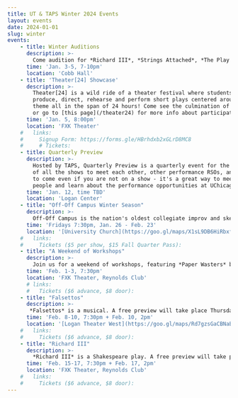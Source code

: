 ```yaml
---
title: UT & TAPS Winter 2024 Events
layout: events
date: 2024-01-01
slug: winter
events:
    - title: Winter Auditions
      description: >-
        Come audition for *Richard III*, *Strings Attached*, *The Play That Goes Wrong*, and A Weekend of Workshops: *Paper Wasters* and *The Song of Circles*! Those interested in auditioning should visit [this page](/get-involved/actors) for more details.
      time: 'Jan. 3-5, 7-10pm'
      location: 'Cobb Hall'
    - title: 'Theater[24] Showcase'
      description: >-
        Theater[24] is a wild ride of a theater festival where students write,
        produce, direct, rehearse and perform short plays centered around a secret
        theme all in the span of 24 hours! Come see the culmination of their work,
        or go to [this page](/theater24) for more info about participating!
      time: 'Jan. 5, 8:00pm'
      location: 'FXK Theater'
    #   links:
    #     Signup Form: https://forms.gle/HBrhdxb2xGLrD8MC8
    #     # Tickets: 
    - title: Quarterly Preview
      description: >-
        Hosted by TAPS, Quarterly Preview is a quarterly event for the casts and crews
        of all the shows to meet each other, other performance RSOs, and TAPS staff. Feel free
        to come even if you are not on a show - it's a great way to meet theater
        people and learn about the performance opportunities at UChicago!
      time: 'Jan. 12, time TBD'
      location: 'Logan Center'
    - title: "Off-Off Campus Winter Season"
      description: >-
        Off-Off Campus is the nation's oldest collegiate improv and sketch comedy group. Every Friday from 4th-8th week, Off-Off Campus will present a never-before-seen comedy show, never to be seen again!
      time: 'Fridays 7:30pm, Jan. 26 - Feb. 23'
      location: '[University Church](https://goo.gl/maps/X1sL9DB6HiRbxfmx9)'
    #   links:
    #     Tickets ($5 per show, $15 Fall Quarter Pass):  
    - title: "A Weekend of Workshops"
      description: >-
        Join us for a weekend of workshops, featuring *Paper Wasters* by Eva Schultz, and *The Song of Circles* by Alisyn Parfait.
      time: 'Feb. 1-3, 7:30pm'
      location: 'FXK Theater, Reynolds Club'
      # links:
      #   Tickets ($6 advance, $8 door): 
    - title: "Falsettos"
      description: >-
       *Falsettos* is a musical. A free preview will take place Thursday, February 8.
      time: 'Feb. 8-10, 7:30pm + Feb. 10, 2pm'
      location: '[Logan Theater West](https://goo.gl/maps/Rd7gzsGaCBNaBYrM7)'
    #   links:
    #     Tickets ($6 advance, $8 door): 
    - title: "Richard III"
      description: >-
        *Richard III* is a Shakespeare play. A free preview will take place Thursday, February 15.
      time: 'Feb. 15-17, 7:30pm + Feb. 17, 2pm'
      location: 'FXK Theater, Reynolds Club'
    #   links:
    #     Tickets ($6 advance, $8 door): 
---
```

